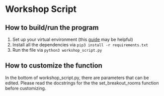 # Workshop Script


## How to build/run the program
1. Set up your virtual environment (this [guide](https://docs.python.org/3/library/venv.html) may be helpful)
2. Install all the dependencies via `pip3 install -r requirements.txt`
3. Run the file via `python3 workshop_script.py`

## How to customize the function
In the bottom of workshop_script.py, there are parameters that can be edited. Please read the docstrings for the the set_breakout_rooms function before customizing.